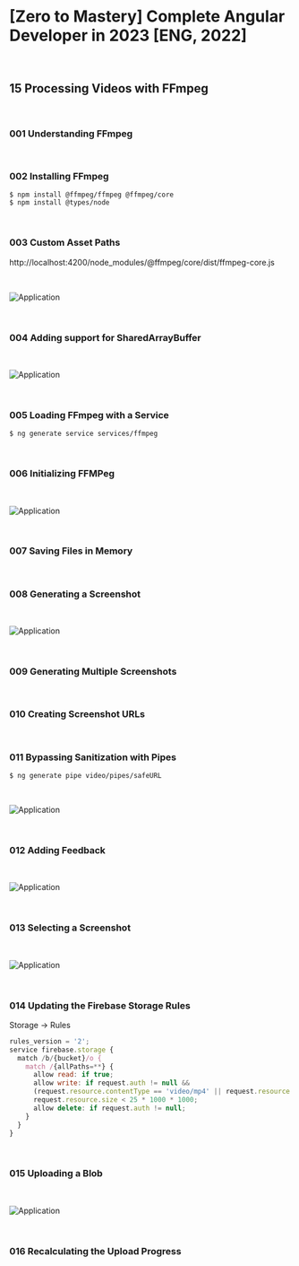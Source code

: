 # [Zero to Mastery] Complete Angular Developer in 2023 [ENG, 2022]

<br/>

## 15 Processing Videos with FFmpeg

<br/>

### 001 Understanding FFmpeg

<br/>

### 002 Installing FFmpeg

```
$ npm install @ffmpeg/ffmpeg @ffmpeg/core
$ npm install @types/node
```

<br/>

### 003 Custom Asset Paths

http://localhost:4200/node_modules/@ffmpeg/core/dist/ffmpeg-core.js

<br/>

![Application](/img/pic-m15-p01.png?raw=true)

<br/>

### 004 Adding support for SharedArrayBuffer

<br/>

![Application](/img/pic-m15-p02.png?raw=true)

<br/>

### 005 Loading FFmpeg with a Service

```
$ ng generate service services/ffmpeg
```

<br/>

### 006 Initializing FFMPeg

<br/>

![Application](/img/pic-m15-p03.png?raw=true)

<br/>

### 007 Saving Files in Memory

<br/>

### 008 Generating a Screenshot

<br/>

![Application](/img/pic-m15-p04.png?raw=true)

<br/>

### 009 Generating Multiple Screenshots

<br/>

### 010 Creating Screenshot URLs

<br/>

### 011 Bypassing Sanitization with Pipes

```
$ ng generate pipe video/pipes/safeURL
```

<br/>

![Application](/img/pic-m15-p05.png?raw=true)

<br/>

### 012 Adding Feedback

<br/>

![Application](/img/pic-m15-p06.png?raw=true)

<br/>

### 013 Selecting a Screenshot

<br/>

![Application](/img/pic-m15-p07.png?raw=true)

<br/>

### 014 Updating the Firebase Storage Rules

Storage -> Rules

```js
rules_version = '2';
service firebase.storage {
  match /b/{bucket}/o {
    match /{allPaths=**} {
      allow read: if true;
      allow write: if request.auth != null &&
      (request.resource.contentType == 'video/mp4' || request.resource.contentType == 'image/png') &&
      request.resource.size < 25 * 1000 * 1000;
      allow delete: if request.auth != null;
    }
  }
}
```

<br/>

### 015 Uploading a Blob

<br/>

![Application](/img/pic-m15-p08.png?raw=true)

<br/>

### 016 Recalculating the Upload Progress
